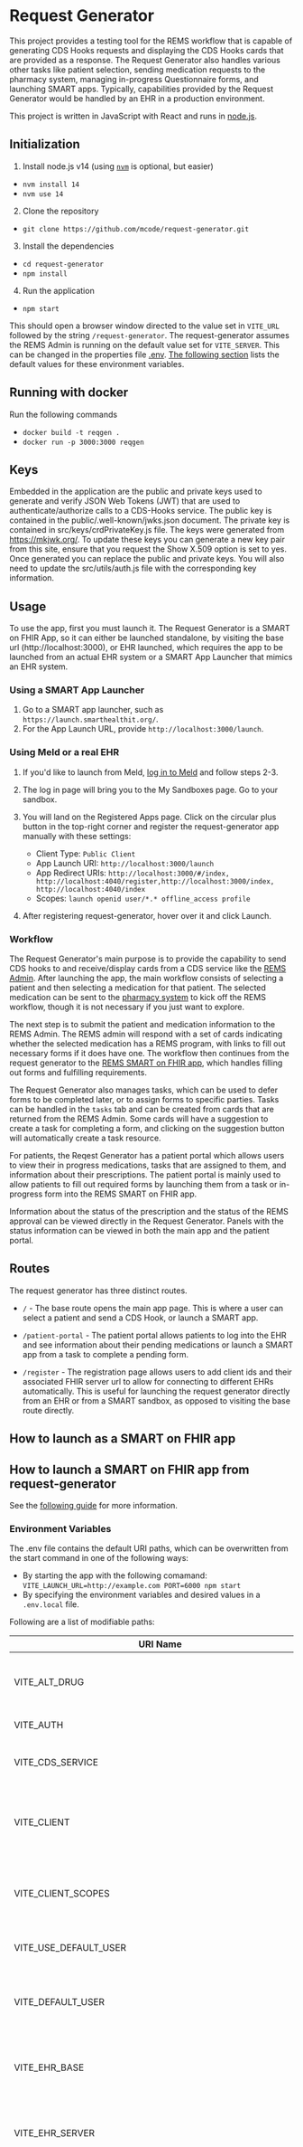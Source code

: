 # Request Generator

This project provides a testing tool for the REMS workflow that is capable of generating CDS Hooks requests and displaying the CDS Hooks cards that are provided as a response. The Request Generator also handles various other tasks like patient selection, sending medication requests to the pharmacy system, managing in-progress Questionnaire forms, and launching SMART apps. Typically, capabilities provided by the Request Generator would be handled by an EHR in a production environment.

This project is written in JavaScript with React and runs in [node.js](https://nodejs.org/en/).

## Initialization

1. Install node.js v14 (using [`nvm`](https://github.com/nvm-sh/nvm) is optional, but easier)

- `nvm install 14`
- `nvm use 14`

2. Clone the repository

- `git clone https://github.com/mcode/request-generator.git`

3. Install the dependencies

- `cd request-generator`
- `npm install`

4. Run the application

- `npm start`

This should open a browser window directed to the value set in `VITE_URL` followed by the string `/request-generator`. The request-generator assumes the REMS Admin is running on the default value set for `VITE_SERVER`. This can be changed in the properties file [.env](./.env). [The following section](./README.md#how-to-override-defaults) lists the default values for these environment variables.

## Running with docker

Run the following commands

- `docker build -t reqgen .`
- `docker run -p 3000:3000 reqgen`

## Keys

Embedded in the application are the public and private keys used to generate and verify JSON Web Tokens (JWT) that are used to authenticate/authorize calls to a CDS-Hooks service. The public key is contained in the public/.well-known/jwks.json document. The private key is contained in src/keys/crdPrivateKey.js file. The keys were generated from https://mkjwk.org/. To update these keys you can generate a new key pair from this site, ensure that you request the Show X.509 option is set to yes. Once generated you can replace the public and private keys. You will also need to update the src/utils/auth.js file with the corresponding key information.

## Usage

To use the app, first you must launch it.  The Request Generator is a SMART on FHIR App, so it can either be launched standalone, by visiting the base url (http://localhost:3000), or EHR launched, which requires the app to be launched from an actual EHR system or a SMART App Launcher that mimics an EHR system.

### Using a SMART App Launcher

1. Go to a SMART app launcher, such as `https://launch.smarthealthit.org/`.
2. For the App Launch URL, provide `http://localhost:3000/launch`.

### Using Meld or a real EHR

1. If you'd like to launch from Meld, [log in to Meld](https://meld.interop.community/) and follow steps 2-3.
2. The log in page will bring you to the My Sandboxes page. Go to your sandbox.
3. You will land on the Registered Apps page. Click on the circular plus button in the top-right corner and register the request-generator app manually with these settings:

   - Client Type: `Public Client`
   - App Launch URI: `http://localhost:3000/launch`
   - App Redirect URIs: `http://localhost:3000/#/index, http://localhost:4040/register,http://localhost:3000/index, http://localhost:4040/index`
   - Scopes: `launch openid user/*.* offline_access profile`

4. After registering request-generator, hover over it and click Launch.

### Workflow

The Request Generator's main purpose is to provide the capability to send CDS hooks to and receive/display cards from a CDS service like the [REMS Admin](https://github.com/mcode/rems-admin). After launching the app, the main workflow consists of selecting a patient and then selecting a medication for that patient. The selected medication can be sent to the [pharmacy system](https://github.com/mcode/pims) to kick off the REMS workflow, though it is not necessary if you just want to explore.

The next step is to submit the patient and medication information to the REMS Admin.  The REMS admin will respond with a set of cards indicating whether the selected medication has a REMS program, with links to fill out necessary forms if it does have one. The workflow then continues from the request generator to the [REMS SMART on FHIR app](https://github.com/mcode/rems-smart-on-fhir), which handles filling out forms and fulfilling requirements. 

The Request Generator also manages tasks, which can be used to defer forms to be completed later, or to assign forms to specific parties. Tasks can be handled in the `tasks` tab and can be created from cards that are returned from the REMS Admin. Some cards will have a suggestion to create a task for completing a form, and clicking on the suggestion button will automatically create a task resource.

For patients, the Reqest Generator has a patient portal which allows users to view their in progress medications, tasks that are assigned to them, and information about their prescriptions. The patient portal is mainly used to allow patients to fill out required forms by launching them from a task or in-progress form into the REMS SMART on FHIR app. 

Information about the status of the prescription and the status of the REMS approval can be viewed directly in the Request Generator. Panels with the status information can be viewed in both the main app and the patient portal.


## Routes

The request generator has three distinct routes.

* `/` - The base route opens the main app page.  This is where a user can select a patient and send a CDS Hook, or launch a SMART app.

* `/patient-portal` - The patient portal allows patients to log into the EHR and see information about their pending medications or launch a SMART app from a task to complete a pending form.

* `/register` - The registration page allows users to add client ids and their associated FHIR server url to allow for connecting to different EHRs automatically.  This is useful for launching the request generator directly from an EHR or from a SMART sandbox, as opposed to visiting the base route directly.

## How to launch as a SMART on FHIR app


<!-- TODO: update step 4 once Zach does client registration ticket. This is the error when launching:

```
Error invalid_client
There was an error processing your request.

Client with id app-login was not found
```

-->

## How to launch a SMART on FHIR app from request-generator

See the [following guide](./How-To-Launch-SMART-on-FHIR-Apps.md) for more information.


### Environment Variables

The .env file contains the default URI paths, which can be overwritten from the start command in one of the following ways:
* By starting the app with the following comamand: `VITE_LAUNCH_URL=http://example.com PORT=6000 npm start`
* By specifying the environment variables and desired values in a `.env.local` file.

Following are a list of modifiable paths:

| URI Name                                                   | Default                                                                                              | Description          |
| ---------------------------------------------------------- | ---------------------------------------------------------------------------------------------------- |-----------------------
| VITE_ALT_DRUG                                         | `true`                                                                                               | When set to true, allows the app to recieve alternate drug therapy cards from the REMS Admin.                |
| VITE_AUTH                                             | `http://localhost:8180`                                                                              | The base URL of the EHR auth server.                    |
| VITE_CDS_SERVICE                                      | `http://localhost:8090/cds-services`                                                                 | The base URL of the CDS Service.  This will typically be the REMS Admin.                     |
| VITE_CLIENT                                           | `app-login`                                                                                          | The default client to use for the SMART launch. Can be modified directly when launching the app.                     |
| VITE_CLIENT_SCOPES                                    | `launch offline_access openid profile user/Patient.read patient/Patient.read user/Practitioner.read` | The default scopes to use for the SMART launch. Can be modified directly when launching the app.                      |
| VITE_USE_DEFAULT_USER                                 | `false`                                                                                              | When true, override the logged in user with the default user.                     |
| VITE_DEFAULT_USER                                     | `pra1234`                                                                                            | The default user to log in as when SMART launching. It should be the FHIR id of a practitioner resource.                     |
| VITE_EHR_BASE                                         | `http://localhost:8080/test-ehr/r4`                                                                  | The default base url for the EHR. Can be modified directly when launching the app.                     |
| VITE_EHR_SERVER                                       | `http://localhost:8080/test-ehr/r4`                                                                  | The default base url for the EHR FHIR Server. Generally, this should be the same as the EHR_BASE.                     |
| VITE_EHR_SERVER_TO_BE_SENT_TO_REMS_ADMIN_FOR_PREFETCH | `http://localhost:8080/test-ehr/r4`                                                                  | The default base URL for the EHR FHIR server to be sent in the CDS Hook. This environment generally should match EHR_SERVER, except in edge cases when dealing with deployment.                     |
| VITE_GENERATE_JWT                                     | `true`                                                                                               | When true, the app will generate a JWT for authentication when sending the CDS Hook.  Can be set to false if using a REMS Admin CDS Service that is not secured.                      |
| VITE_GH_PAGES                                         | `false`                                                                                              | Should be set to `true` if the app is being hosted on github pages, and `false` otherwise.                     |
| VITE_LAUNCH_URL                                       | `http://localhost:4040/launch`                                                                       | The launch URL of the SMART app the request generator should use for standalone launches.  Note that this URL is only used outside of the context of the CDS Hooks workflow.  Normally, the SMART app launch URL will come from a link inside a card that is returned by the REMS Admin.                     |
| VITE_PASSWORD                                         | `alice`                                                                                              | The default password for logging in as the default user, defined by VITE_USER. This should be changed if using a different default user.                     |
| VITE_PATIENT_FHIR_QUERY                               | `Patient?_sort=identifier&_count=12`                                                                 | The FHIR query the app makes when searching for patients in the EHR. This should be modified if a different behavior is desired by the apps patient selection popup. This can also be modified directly in the app's settings.                     |
| VITE_PIMS_SERVER                                      | `http://localhost:5051/ncpdp/script`                                                       | The Pharmacy System endpoint for submitting medications. This should be changed depending on which pharmacy system you want to connect with.                     |
| VITE_PUBLIC_KEYS                                      | `http://localhost:3000/request-generator/.well-known/jwks.json`                                      | The endpoint which contains the public keys for authentication with the REMS admin.  Should be changed if the keys are moved elsewhere.                     |
| VITE_REALM                                            | `ClientFhirServer`                                                                                   | The Keycloak realm to use. Only relevant is using Keycloak as an authentication server. This only affects direct logins like through the Patient Portal, not SMART launches like opening the app normally.                     |
| VITE_RESPONSE_EXPIRATION_DAYS                         | `30`                                                                                                 | The number of days old a Questionnaire Response can be before it is ignored and filtered out.  This ensures the patient search excludes outdated or obsolete prior sessions from creating clutter.                     |
| VITE_SMART_LAUNCH_URL                                 | `http://localhost:4040/`                                                                             | The base url of the SMART app. This is used for opening the app directly, rather than doing an EHR SMART launch.                     |
| VITE_URL                                              | `http://localhost:3000`                                                                              | The base url of this app.  Should be modified if the port or domain change.                     |
| VITE_USER                                             | `alice`                                                                                              | The default user to login as when opening the app.                      |
| VITE_USE_INTERMEDIARY                                 | false                                                                                                | When true, the app will send all CDS Hooks and REMS ETASU check calls to the intermediary defined in VITE_INTERMEDIARY.                      |
| VITE_INTERMEDIARY                                     | `http:/localhost:3030`                                                                              | The base url of the intermediary.                      |
| VITE_USE_PHARMACY_IN_PREFETCH                         | true                                                                                                 | When true, the app will send pharmacy information to the rems admin in the CDS Hooks prefetch                     |
| VITE_PHARMACY_ID                                     | `pharm0111`                                                                              | The pharmacy ID to use in the CDS Hooks Prefetch                      | 

# Data Rights
This repository has been forked from the [HL7-DaVinci/crd-request-generator](https://github.com/HL7-DaVinci/crd-request-generator) repository. As such, the following data rights apply to all changes made on this fork of the repository, starting with release 0.1 and onward.

<div style="text-align:center">
<b>NOTICE</b>
</div>

This (software/technical data) was produced for the U. S. Government under Contract Number 75FCMC18D0047/75FCMC23D0004, and is subject to Federal Acquisition Regulation Clause 52.227-14, Rights in Data-General.


No other use other than that granted to the U. S. Government, or to those acting on behalf of the U. S. Government under that Clause is authorized without the express written permission of The MITRE Corporation.


For further information, please contact The MITRE Corporation, Contracts Management Office, 7515 Colshire Drive, McLean, VA 22102-7539, (703) 983-6000.

<div style="text-align:center">
<b>&copy;2025 The MITRE Corporation.</b>
</div>

<br />

Licensed under the Apache License, Version 2.0 (the "License"); use of this repository is permitted in compliance with the License.
You may obtain a copy of the License at

    http://www.apache.org/licenses/LICENSE-2.0

Unless required by applicable law or agreed to in writing, software
distributed under the License is distributed on an "AS IS" BASIS,
WITHOUT WARRANTIES OR CONDITIONS OF ANY KIND, either express or implied.
See the License for the specific language governing permissions and
limitations under the License.
